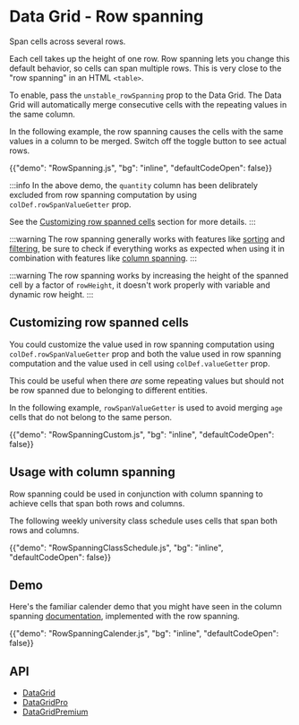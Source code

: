 # Data Grid - Row spanning

<p class="description">Span cells across several rows.</p>

Each cell takes up the height of one row.
Row spanning lets you change this default behavior, so cells can span multiple rows.
This is very close to the "row spanning" in an HTML `<table>`.

To enable, pass the `unstable_rowSpanning` prop to the Data Grid.
The Data Grid will automatically merge consecutive cells with the repeating values in the same column.

In the following example, the row spanning causes the cells with the same values in a column to be merged.
Switch off the toggle button to see actual rows.

{{"demo": "RowSpanning.js", "bg": "inline", "defaultCodeOpen": false}}

:::info
In the above demo, the `quantity` column has been delibrately excluded from row spanning computation by using `colDef.rowSpanValueGetter` prop.

See the [Customizing row spanned cells](#customizing-row-spanned-cells) section for more details.
:::

:::warning
The row spanning generally works with features like [sorting](/x/react-data-grid/sorting/) and [filtering](/x/react-data-grid/filtering/), be sure to check if everything works as expected when using it in combination with features like [column spanning](/x/react-data-grid/column-spanning/).
:::

:::warning
The row spanning works by increasing the height of the spanned cell by a factor of `rowHeight`, it doesn't work properly with variable and dynamic row height.
:::

## Customizing row spanned cells

You could customize the value used in row spanning computation using `colDef.rowSpanValueGetter` prop and both the value used in row spanning computation and the value used in cell using `colDef.valueGetter` prop.

This could be useful when there _are_ some repeating values but should not be row spanned due to belonging to different entities.

In the following example, `rowSpanValueGetter` is used to avoid merging `age` cells that do not belong to the same person.

{{"demo": "RowSpanningCustom.js", "bg": "inline", "defaultCodeOpen": false}}

## Usage with column spanning

Row spanning could be used in conjunction with column spanning to achieve cells that span both rows and columns.

The following weekly university class schedule uses cells that span both rows and columns.

{{"demo": "RowSpanningClassSchedule.js", "bg": "inline", "defaultCodeOpen": false}}

## Demo

Here's the familiar calender demo that you might have seen in the column spanning [documentation](/x/react-data-grid/column-spanning/#function-signature), implemented with the row spanning.

{{"demo": "RowSpanningCalender.js", "bg": "inline", "defaultCodeOpen": false}}

## API

- [DataGrid](/x/api/data-grid/data-grid/)
- [DataGridPro](/x/api/data-grid/data-grid-pro/)
- [DataGridPremium](/x/api/data-grid/data-grid-premium/)
